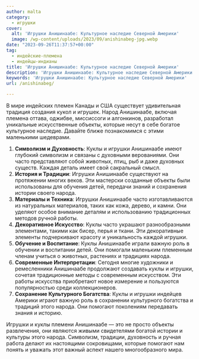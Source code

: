 ```yaml
---
author: malta
category:
  - игрушки
cover:
  alt: 'Игрушки Анишинаабе: Культурное наследие Северной Америки'
  image: /wp-content/uploads/2023/09/anishinabeg-jpg.webp
date: "2023-09-26T11:37:57+00:00"
tag:
  - индейские-племена
  - индейцы-индианы
title: 'Игрушки Анишинаабе: Культурное наследие Северной Америки'
description: 'Игрушки Анишинаабе: Культурное наследие Северной Америки'
keywords: 'Игрушки Анишинаабе: Культурное наследие Северной Америки'
url: /anishinabeg/

---
```

В мире индейских племен Канады и США существует удивительная традиция создания кукол и игрушек. Народ Анишинаабе, включая племена оттава, оджибве, миссиссоги и алгонкинов, разработал уникальные искусственные объекты, которые несут в себе богатое культурное наследие. Давайте ближе познакомимся с этими маленькими шедеврами.

1. **Символизм и Духовность**: Куклы и игрушки Анишинаабе имеют глубокий символизм и связаны с духовными верованиями. Они часто представляют собой животных, птиц, рыб и даже духовных существ. Каждая деталь имеет свой сакральный смысл.
1. **История и Традиции**: Игрушки Анишинаабе существуют на протяжении многих веков. Эти мастерски созданные объекты были использованы для обучения детей, передачи знаний и сохранения истории своего народа.
1. **Материалы и Техника**: Игрушки Анишинаабе часто изготавливаются из натуральных материалов, таких как кожа, дерево, и камни. Они уделяют особое внимание деталям и использованию традиционных методов ручной работы.
1. **Декоративное Искусство**: Куклы часто украшают разнообразными элементами, такими как бисер, перья и ткани. Эти декоративные элементы подчеркивают красоту и уникальность каждой игрушки.
1. **Обучение и Воспитание**: Куклы Анишинаабе играли важную роль в обучении и воспитании детей. Они помогали маленьким племенным членам учиться о животных, растениях и традициях народа.
1. **Современные Интерпретации**: Сегодня многие художники и ремесленники Анишинаабе продолжают создавать куклы и игрушки, сочетая традиционные методы с современным искусством. Эти работы искусства приобретают новое измерение и пользуются популярностью среди коллекционеров.
1. **Сохранение Культурного Богатства**: Куклы и игрушки индейцев Америки играют важную роль в сохранении культурного богатства и традиций этого народа. Они помогают поколениям передавать знания и историю.

Игрушки и куклы племени Анишинаабе — это не просто объекты развлечения, они являются живыми свидетелями богатой истории и культуры этого народа. Символизм, традиции, духовность и ручная работа делают их настоящими сокровищами, которые помогают нам понять и уважать этот важный аспект нашего многообразного мира.
